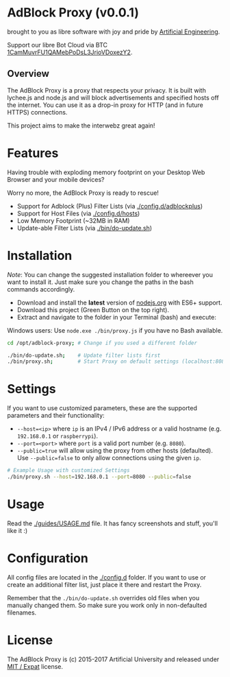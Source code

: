 
# AdBlock Proxy (v0.0.1)

brought to you as libre software with joy and pride by [Artificial Engineering](http://artificial.engineering).

Support our libre Bot Cloud via BTC [1CamMuvrFU1QAMebPoDsL3JrioVDoxezY2](bitcoin:1CamMuvrFU1QAMebPoDsL3JrioVDoxezY2?amount=0.5&label=lychee.js%20Support).


## Overview

The AdBlock Proxy is a proxy that respects your privacy. It is built with lychee.js and node.js
and will block advertisements and specified hosts off the internet. You can use it as a drop-in
proxy for HTTP (and in future HTTPS) connections.

This project aims to make the interwebz great again!


# Features

Having trouble with exploding memory footprint on
your Desktop Web Browser and your mobile devices?

Worry no more, the AdBlock Proxy is ready to rescue!

- Support for Adblock (Plus) Filter Lists (via [./config.d/adblockplus](./config.d/adblockplus))
- Support for Host Files (via [./config.d/hosts](./config.d/hosts))
- Low Memory Footprint (~32MB in RAM)
- Update-able Filter Lists (via [./bin/do-update.sh](./bin/do-update.sh))


# Installation

*Note*: You can change the suggested installation folder to whereever you want to install it.
Just make sure you change the paths in the bash commands accordingly.

- Download and install the **latest** version of [nodejs.org](http://nodejs.org) with ES6+ support.
- Download this project (Green Button on the top right).
- Extract and navigate to the folder in your Terminal (bash) and execute:

Windows users: Use `node.exe ./bin/proxy.js` if you have no Bash available.

```bash
cd /opt/adblock-proxy; # Change if you used a different folder

./bin/do-update.sh;    # Update filter lists first
./bin/proxy.sh;        # Start Proxy on default settings (localhost:8080)
```


# Settings

If you want to use customized parameters, these are the supported parameters and their functionality:

- `--host=<ip>` where `ip` is an IPv4 / IPv6 address or a valid hostname (e.g. `192.168.0.1` or `raspberrypi`).
- `--port=<port>` where `port` is a valid port number (e.g. `8080`).
- `--public=true` will allow using the proxy from other hosts (defaulted). Use `--public=false` to only allow connections using the given `ip`.

```bash
# Example Usage with customized Settings
./bin/proxy.sh --host=192.168.0.1 --port=8080 --public=false
```


# Usage

Read the [./guides/USAGE.md](./guides/USAGE.md) file.
It has fancy screenshots and stuff, you'll like it :)

# Configuration

All config files are located in the [./config.d](./config.d) folder.
If you want to use or create an additional filter list, just place it
there and restart the Proxy.

Remember that the `./bin/do-update.sh` overrides old files when you
manually changed them. So make sure you work only in non-defaulted filenames.

# License

The AdBlock Proxy is (c) 2015-2017 Artificial University and
released under [MIT / Expat](./LICENSE_MIT.txt) license.

